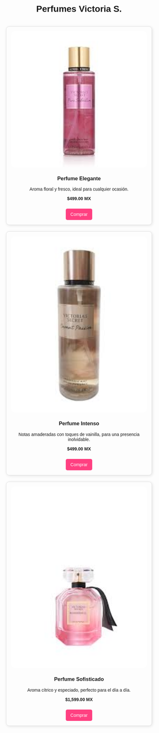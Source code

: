 <html lang="es">
<head>
    <meta charset="UTF-8">
    <meta name="viewport" content="width=device-width, initial-scale=1.0">
    <title>Catálogo de Perfumes</title>
    <style>
        body {
            font-family: Arial, sans-serif;
            margin: 0;
            padding: 20px;
            text-align: center;
        }
        .catalogo {
            display: grid;
            grid-template-columns: repeat(auto-fit, minmax(250px, 1fr));
            gap: 20px;
            padding: 20px;
        }
        .producto {
            border: 1px solid #ddd;
            padding: 15px;
            border-radius: 10px;
            box-shadow: 2px 2px 10px rgba(0,0,0,0.1);
        }
        .producto img {
            width: 100%;
            height: auto;
            border-radius: 10px;
        }
        .boton-comprar {
            display: inline-block;
            margin-top: 10px;
            padding: 10px 15px;
            background-color: #ff4081;
            color: white;
            text-decoration: none;
            border-radius: 5px;
        }
    </style>
</head>
<body>
    <h1>Perfumes Victoria S.</h1>
    <div class="catalogo">
        <div class="producto">
            <img src="descarga.jpg" alt="Perfume Elegante">
            <h3>Perfume Elegante</h3>
            <p>Aroma floral y fresco, ideal para cualquier ocasión.</p>
            <p><strong>$499.00 MX</strong></p>
            <a href="https://www.victoriassecret.mx/mist-corporal-pure-seduction-11204717-1340/p" class="boton-comprar">Comprar</a>
        </div>
        <div class="producto">
            <img src="descarga (1).jpg" alt="Perfume Intenso">
            <h3>Perfume Intenso</h3>
            <p>Notas amaderadas con toques de vainilla, para una presencia inolvidable.</p>
            <p><strong>$499.00 MX</strong></p>
            <a href="https://www.victoriassecret.mx/mist-corporal-coconut-passion-11204717-3336/p" class="boton-comprar">Comprar</a>
        </div>
        <div class="producto">
            <img src="descarga (2).jpg" alt="Perfume Sofisticado">
            <h3>Perfume Sofisticado</h3>
            <p>Aroma cítrico y especiado, perfecto para el día a día.</p>
            <p><strong>$1,599.00 MX</strong></p>
            <a href="https://www.victoriassecret.mx/perfume-bombshell-50-ml-11189378-2457/p" class="boton-comprar">Comprar</a>
        </div>
    </div>
</body>
</html>

